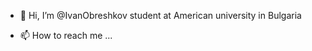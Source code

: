- 👋 Hi, I’m @IvanObreshkov student at American university in Bulgaria

- 📫 How to reach me ...

<!---
IvanObreshkov/IvanObreshkov is a ✨ special ✨ repository because its `README.md` (this file) appears on your GitHub profile.
You can click the Preview link to take a look at your changes.
--->
